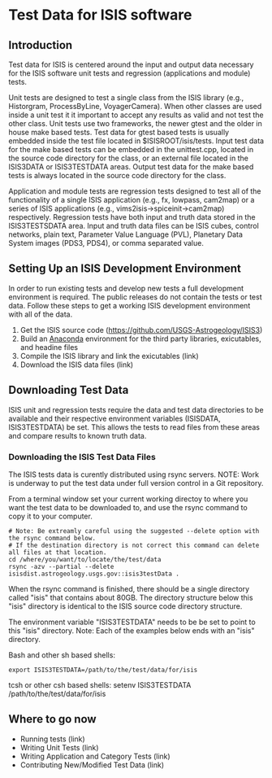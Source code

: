 # Test Data for ISIS software
## Introduction
Test data for ISIS is centered around the input and output data necessary for the ISIS software unit tests and regression (applications and module) tests.

Unit tests are designed to test a single class from the ISIS library (e.g., Historgram, ProcessByLine, VoyagerCamera). When other classes are used inside a unit test it it important to accept any results as valid and not test the other class. Unit tests use two frameworks, the newer gtest and the older in house make based tests. Test data for gtest based tests is usually embedded inside the test file located in $ISISROOT/isis/tests. Input test data for the make based tests can be embedded in the unittest.cpp, located in the source code directory for the class, or an external file located in the ISIS3DATA or ISIS3TESTDATA areas. Output test data for the make based tests is always located in the source code directory for the class.

Application and module tests are regression tests designed to test all of the functionality of a single ISIS application (e.g., fx, lowpass, cam2map) or a series of ISIS applications (e.g., vims2isis->spiceinit->cam2map) respectively. Regression tests have both input and truth data stored in the ISIS3TESTSDATA area. Input and truth data files can be ISIS cubes, control networks, plain text, Parameter Value Language (PVL), Planetary Data System images (PDS3, PDS4), or comma separated value.

## Setting Up an ISIS Development Environment
In order to run existing tests and develop new tests a full development environment is required. The public releases do not contain the tests or test data. Follow these steps to get a working ISIS development environment with all of the data.

1) Get the ISIS source code (https://github.com/USGS-Astrogeology/ISIS3)
1) Build an [Anaconda](https://www.anaconda.com/download/) environment for the third party libraries, exicutables, and headine files
1) Compile the ISIS library and link the exicutables (link)
1) Download the ISIS data files (link)

## Downloading Test Data
ISIS unit and regression tests require the data and test data directories to be available and their respective environment variables (ISISDATA, ISIS3TESTDATA) be set. This allows the tests to read files from these areas and compare results to known truth data.

### Downloading the ISIS Test Data Files
The ISIS tests data is curently distributed using rsync servers. NOTE: Work is underway to put the test data under full version control in a Git repository.

From a terminal window set your current working directoy to where you want the test data to be downloaded to, and use the rsync command to copy it to your computer.

```
# Note: Be extreamly careful using the suggested --delete option with the rsync command below. 
# If the destination directory is not correct this command can delete all files at that location.
cd /where/you/want/to/locate/the/test/data
rsync -azv --partial --delete isisdist.astrogeology.usgs.gov::isis3testData .
```
When the rsync command is finished, there should be a single directory called "isis" that contains about 80GB. The directory structure below this "isis" directory is identical to the ISIS source code directory structure. 

The environment variable "ISIS3TESTDATA" needs to be be set to point to this "isis" directory. Note: Each of the examples below ends with an "isis" directory.

Bash and other sh based shells:
```
export ISIS3TESTDATA=/path/to/the/test/data/for/isis
```
tcsh or other csh based shells:
setenv ISIS3TESTDATA /path/to/the/test/data/for/isis


## Where to go now
* Running tests (link)
* Writing Unit Tests (link)
* Writing Application and Category Tests (link)
* Contributing New/Modified Test Data (link)
